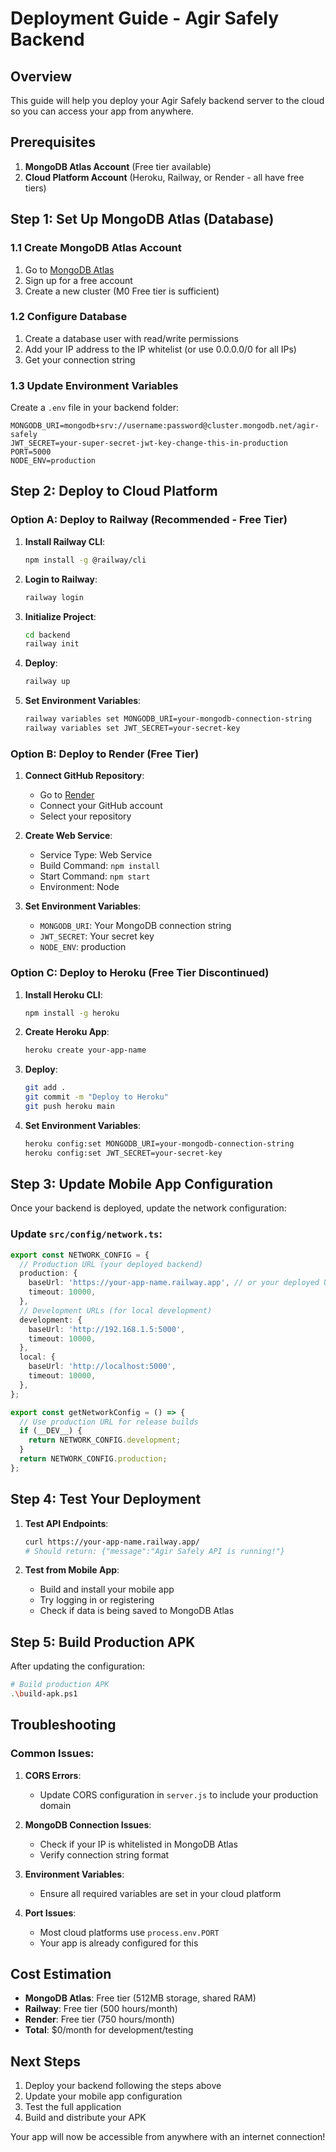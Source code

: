 # Deployment Guide - Agir Safely Backend

## Overview
This guide will help you deploy your Agir Safely backend server to the cloud so you can access your app from anywhere.

## Prerequisites
1. **MongoDB Atlas Account** (Free tier available)
2. **Cloud Platform Account** (Heroku, Railway, or Render - all have free tiers)

## Step 1: Set Up MongoDB Atlas (Database)

### 1.1 Create MongoDB Atlas Account
1. Go to [MongoDB Atlas](https://www.mongodb.com/atlas)
2. Sign up for a free account
3. Create a new cluster (M0 Free tier is sufficient)

### 1.2 Configure Database
1. Create a database user with read/write permissions
2. Add your IP address to the IP whitelist (or use 0.0.0.0/0 for all IPs)
3. Get your connection string

### 1.3 Update Environment Variables
Create a `.env` file in your backend folder:
```env
MONGODB_URI=mongodb+srv://username:password@cluster.mongodb.net/agir-safely
JWT_SECRET=your-super-secret-jwt-key-change-this-in-production
PORT=5000
NODE_ENV=production
```

## Step 2: Deploy to Cloud Platform

### Option A: Deploy to Railway (Recommended - Free Tier)

1. **Install Railway CLI**:
   ```bash
   npm install -g @railway/cli
   ```

2. **Login to Railway**:
   ```bash
   railway login
   ```

3. **Initialize Project**:
   ```bash
   cd backend
   railway init
   ```

4. **Deploy**:
   ```bash
   railway up
   ```

5. **Set Environment Variables**:
   ```bash
   railway variables set MONGODB_URI=your-mongodb-connection-string
   railway variables set JWT_SECRET=your-secret-key
   ```

### Option B: Deploy to Render (Free Tier)

1. **Connect GitHub Repository**:
   - Go to [Render](https://render.com)
   - Connect your GitHub account
   - Select your repository

2. **Create Web Service**:
   - Service Type: Web Service
   - Build Command: `npm install`
   - Start Command: `npm start`
   - Environment: Node

3. **Set Environment Variables**:
   - `MONGODB_URI`: Your MongoDB connection string
   - `JWT_SECRET`: Your secret key
   - `NODE_ENV`: production

### Option C: Deploy to Heroku (Free Tier Discontinued)

1. **Install Heroku CLI**:
   ```bash
   npm install -g heroku
   ```

2. **Create Heroku App**:
   ```bash
   heroku create your-app-name
   ```

3. **Deploy**:
   ```bash
   git add .
   git commit -m "Deploy to Heroku"
   git push heroku main
   ```

4. **Set Environment Variables**:
   ```bash
   heroku config:set MONGODB_URI=your-mongodb-connection-string
   heroku config:set JWT_SECRET=your-secret-key
   ```

## Step 3: Update Mobile App Configuration

Once your backend is deployed, update the network configuration:

### Update `src/config/network.ts`:
```typescript
export const NETWORK_CONFIG = {
  // Production URL (your deployed backend)
  production: {
    baseUrl: 'https://your-app-name.railway.app', // or your deployed URL
    timeout: 10000,
  },
  // Development URLs (for local development)
  development: {
    baseUrl: 'http://192.168.1.5:5000',
    timeout: 10000,
  },
  local: {
    baseUrl: 'http://localhost:5000',
    timeout: 10000,
  },
};

export const getNetworkConfig = () => {
  // Use production URL for release builds
  if (__DEV__) {
    return NETWORK_CONFIG.development;
  }
  return NETWORK_CONFIG.production;
};
```

## Step 4: Test Your Deployment

1. **Test API Endpoints**:
   ```bash
   curl https://your-app-name.railway.app/
   # Should return: {"message":"Agir Safely API is running!"}
   ```

2. **Test from Mobile App**:
   - Build and install your mobile app
   - Try logging in or registering
   - Check if data is being saved to MongoDB Atlas

## Step 5: Build Production APK

After updating the configuration:

```bash
# Build production APK
.\build-apk.ps1
```

## Troubleshooting

### Common Issues:

1. **CORS Errors**:
   - Update CORS configuration in `server.js` to include your production domain

2. **MongoDB Connection Issues**:
   - Check if your IP is whitelisted in MongoDB Atlas
   - Verify connection string format

3. **Environment Variables**:
   - Ensure all required variables are set in your cloud platform

4. **Port Issues**:
   - Most cloud platforms use `process.env.PORT`
   - Your app is already configured for this

## Cost Estimation

- **MongoDB Atlas**: Free tier (512MB storage, shared RAM)
- **Railway**: Free tier (500 hours/month)
- **Render**: Free tier (750 hours/month)
- **Total**: $0/month for development/testing

## Next Steps

1. Deploy your backend following the steps above
2. Update your mobile app configuration
3. Test the full application
4. Build and distribute your APK

Your app will now be accessible from anywhere with an internet connection! 